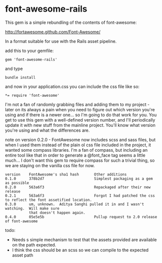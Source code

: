 # font-awesome-rails

This gem is a simple rebundling of the contents of font-awesome:

http://fortawesome.github.com/Font-Awesome/

In a format suitable for use with the Rails asset pipeline.

add this to your gemfile:

    gem 'font-awesome-rails'

and type

    bundle install

and now in your application.css you can include the css file like so:

    *= require 'font-awesome'



I'm not a fan of randomly grabbing files and adding them to my project - later on its always a pain when you need to figure out which version you're using and if there is a newer one...  so I'm going to do that work for you.  You get to use this gem with a well-defined version number, and I'll periodically update it with new stuff from the mainline project.  You'll know what version you're using and what the differences are.

note on version 0.2.0 - FontAwesome now includes scss and sass files, but when I used them instead of the plain ol css file included in the project, it wanted some compass libraries.  I'm a fan of compass, but including an entire tool like that in order to generate a @font_face tag seems a little much... I don't want this gem to require compass for such a trivial thing, so we are staying on the vanilla css file for now.


    version    FontAwesome's sha1 hash       Other additions
    0.1.0      378b2d7                       Simplest packaging as a gem as possible
    0.2.0      563a6f3                       Repackaged after their new release
    0.2.1      563a6f3                       Forgot I had patched the css to reflect the font assetified location.
    0.3.0      um, unknown.  Aditya Sanghi pulled it in and I wasn't watching.  Will make sure
               that doesn't happen again.
    0.4.0      05e5e5b                       Pullup request to 2.0 release of font-awesome

todo:

 - Needs s simple mechanism to test that the assets provided are available on the path expected.
 - I think the css should be an scss so we can compile to the expected asset path
